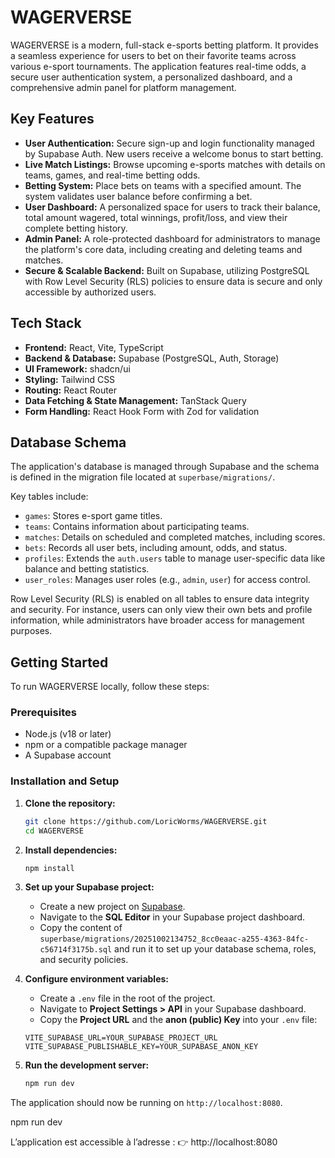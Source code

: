 # WAGERVERSE

WAGERVERSE is a modern, full-stack e-sports betting platform. It provides a seamless experience for users to bet on their favorite teams across various e-sport tournaments. The application features real-time odds, a secure user authentication system, a personalized dashboard, and a comprehensive admin panel for platform management.

## Key Features

*   **User Authentication:** Secure sign-up and login functionality managed by Supabase Auth. New users receive a welcome bonus to start betting.
*   **Live Match Listings:** Browse upcoming e-sports matches with details on teams, games, and real-time betting odds.
*   **Betting System:** Place bets on teams with a specified amount. The system validates user balance before confirming a bet.
*   **User Dashboard:** A personalized space for users to track their balance, total amount wagered, total winnings, profit/loss, and view their complete betting history.
*   **Admin Panel:** A role-protected dashboard for administrators to manage the platform's core data, including creating and deleting teams and matches.
*   **Secure & Scalable Backend:** Built on Supabase, utilizing PostgreSQL with Row Level Security (RLS) policies to ensure data is secure and only accessible by authorized users.

## Tech Stack

*   **Frontend:** React, Vite, TypeScript
*   **Backend & Database:** Supabase (PostgreSQL, Auth, Storage)
*   **UI Framework:** shadcn/ui
*   **Styling:** Tailwind CSS
*   **Routing:** React Router
*   **Data Fetching & State Management:** TanStack Query
*   **Form Handling:** React Hook Form with Zod for validation

## Database Schema

The application's database is managed through Supabase and the schema is defined in the migration file located at `superbase/migrations/`.

Key tables include:
- `games`: Stores e-sport game titles.
- `teams`: Contains information about participating teams.
- `matches`: Details on scheduled and completed matches, including scores.
- `bets`: Records all user bets, including amount, odds, and status.
- `profiles`: Extends the `auth.users` table to manage user-specific data like balance and betting statistics.
- `user_roles`: Manages user roles (e.g., `admin`, `user`) for access control.

Row Level Security (RLS) is enabled on all tables to ensure data integrity and security. For instance, users can only view their own bets and profile information, while administrators have broader access for management purposes.

## Getting Started

To run WAGERVERSE locally, follow these steps:

### Prerequisites

*   Node.js (v18 or later)
*   npm or a compatible package manager
*   A Supabase account

### Installation and Setup

1.  **Clone the repository:**
    ```bash
    git clone https://github.com/LoricWorms/WAGERVERSE.git
    cd WAGERVERSE
    ```

2.  **Install dependencies:**
    ```bash
    npm install
    ```

3.  **Set up your Supabase project:**
    *   Create a new project on [Supabase](https://supabase.com).
    *   Navigate to the **SQL Editor** in your Supabase project dashboard.
    *   Copy the content of `superbase/migrations/20251002134752_8cc0eaac-a255-4363-84fc-c56714f3175b.sql` and run it to set up your database schema, roles, and security policies.

4.  **Configure environment variables:**
    *   Create a `.env` file in the root of the project.
    *   Navigate to **Project Settings > API** in your Supabase dashboard.
    *   Copy the **Project URL** and the **anon (public) Key** into your `.env` file:
      ```env
      VITE_SUPABASE_URL=YOUR_SUPABASE_PROJECT_URL
      VITE_SUPABASE_PUBLISHABLE_KEY=YOUR_SUPABASE_ANON_KEY
      ```

5.  **Run the development server:**
    ```bash
    npm run dev
    ```

The application should now be running on `http://localhost:8080`.

npm run dev


L’application est accessible à l’adresse :
👉 http://localhost:8080

